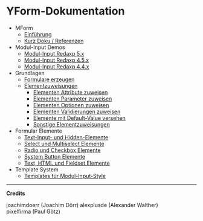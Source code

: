 # YForm-Dokumentation

- MForm
	- [Einführung](main_intro.md)
	- [Kurz Doku / Referenzen](intro_short.md)
- Modul-Input Demos
	- [Modul-Input Redaxp 5.x](modul_demo_r5.x.md)
	- [Modul-Input Redaxp 4.5.x](modul_demo_r4.5.x.md)
	- [Modul-Input Redaxp 4.4.x](modul_demo_r4.4.x.md)
- Grundlagen
	- [Formulare erzeugen](form_create.md)
	- [Elementzuweisungen](elements_general.md)
		- [Elementen Attribute zuweisen](elements_attributes.md)
		- [Elementen Parameter zuweisen](elements_params.md)
		- [Elementen Optionen zuweisen](elements_options.md)
		- [Elementen Validierungen zuweisen](elements_validates.md)
		- [Elemente mit Default-Value versehen](elements_default_values.md)
		- [Sonstige Elementzuweisungen](elements_others.md)
- Formular Elemente
	- [Text-Input- und Hidden-Elemente](form_input_hidden.md)
	- [Select und Multiselect Elemente](form_select_multiselect.md)
	- [Radio und Checkbox Elemente](form_radio_checkbox.md)
	- [System Button Elemente](form_system_button.md)
	- [Text, HTML und Fieldset Elemente](form_text_html_fieldset.md)
- Template System
	- [Templates für Modul-Input-Style](template_modul_input.md)

---

**Credits**

joachimdoerr (Joachim Dörr)
alexplusde (Alexander Walther)  
pixelfirma (Paul Götz)  
